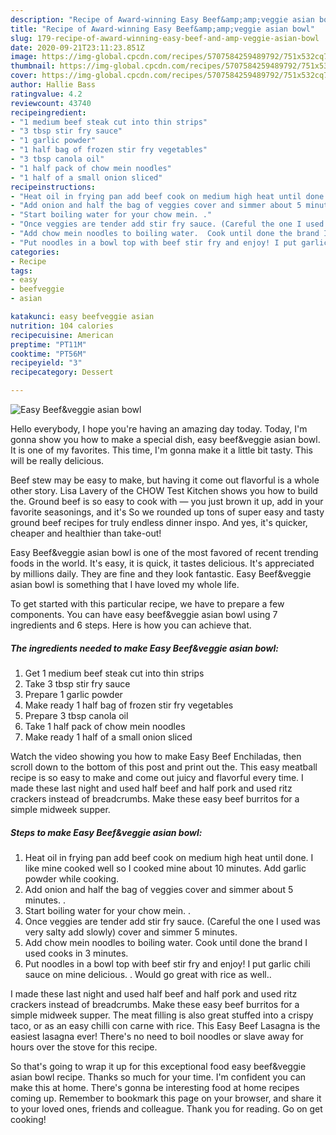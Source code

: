 ```yaml
---
description: "Recipe of Award-winning Easy Beef&amp;amp;veggie asian bowl"
title: "Recipe of Award-winning Easy Beef&amp;amp;veggie asian bowl"
slug: 179-recipe-of-award-winning-easy-beef-and-amp-veggie-asian-bowl
date: 2020-09-21T23:11:23.851Z
image: https://img-global.cpcdn.com/recipes/5707584259489792/751x532cq70/easy-beefveggie-asian-bowl-recipe-main-photo.jpg
thumbnail: https://img-global.cpcdn.com/recipes/5707584259489792/751x532cq70/easy-beefveggie-asian-bowl-recipe-main-photo.jpg
cover: https://img-global.cpcdn.com/recipes/5707584259489792/751x532cq70/easy-beefveggie-asian-bowl-recipe-main-photo.jpg
author: Hallie Bass
ratingvalue: 4.2
reviewcount: 43740
recipeingredient:
- "1 medium beef steak cut into thin strips"
- "3 tbsp stir fry sauce"
- "1 garlic powder"
- "1 half bag of frozen stir fry vegetables"
- "3 tbsp canola oil"
- "1 half pack of chow mein noodles"
- "1 half of a small onion sliced"
recipeinstructions:
- "Heat oil in frying pan add beef cook on medium high heat until done. I like mine cooked well so I cooked mine about 10 minutes. Add garlic powder while cooking."
- "Add onion and half the bag of veggies cover and simmer about 5 minutes. ."
- "Start boiling water for your chow mein. ."
- "Once veggies are tender add stir fry sauce. (Careful the one I used was very salty add slowly) cover and simmer 5 minutes."
- "Add chow mein noodles to boiling water.  Cook until done the brand I used cooks in 3 minutes."
- "Put noodles in a bowl top with beef stir fry and enjoy! I put garlic chili sauce on mine delicious. . Would go great with rice as well.."
categories:
- Recipe
tags:
- easy
- beefveggie
- asian

katakunci: easy beefveggie asian 
nutrition: 104 calories
recipecuisine: American
preptime: "PT11M"
cooktime: "PT56M"
recipeyield: "3"
recipecategory: Dessert

---
```



![Easy Beef&amp;veggie asian bowl](https://img-global.cpcdn.com/recipes/5707584259489792/751x532cq70/easy-beefveggie-asian-bowl-recipe-main-photo.jpg)

Hello everybody, I hope you're having an amazing day today. Today, I'm gonna show you how to make a special dish, easy beef&amp;veggie asian bowl. It is one of my favorites. This time, I'm gonna make it a little bit tasty. This will be really delicious.

Beef stew may be easy to make, but having it come out flavorful is a whole other story. Lisa Lavery of the CHOW Test Kitchen shows you how to build the. Ground beef is so easy to cook with — you just brown it up, add in your favorite seasonings, and it&#39;s So we rounded up tons of super easy and tasty ground beef recipes for truly endless dinner inspo. And yes, it&#39;s quicker, cheaper and healthier than take-out!

Easy Beef&amp;veggie asian bowl is one of the most favored of recent trending foods in the world. It's easy, it is quick, it tastes delicious. It's appreciated by millions daily. They are fine and they look fantastic. Easy Beef&amp;veggie asian bowl is something that I have loved my whole life.


To get started with this particular recipe, we have to prepare a few components. You can have easy beef&amp;veggie asian bowl using 7 ingredients and 6 steps. Here is how you can achieve that.

<!--inarticleads1-->

##### The ingredients needed to make Easy Beef&amp;veggie asian bowl:

1. Get 1 medium beef steak cut into thin strips
1. Take 3 tbsp stir fry sauce
1. Prepare 1 garlic powder
1. Make ready 1 half bag of frozen stir fry vegetables
1. Prepare 3 tbsp canola oil
1. Take 1 half pack of chow mein noodles
1. Make ready 1 half of a small onion sliced


Watch the video showing you how to make Easy Beef Enchiladas, then scroll down to the bottom of this post and print out the. This easy meatball recipe is so easy to make and come out juicy and flavorful every time. I made these last night and used half beef and half pork and used ritz crackers instead of breadcrumbs. Make these easy beef burritos for a simple midweek supper. 

<!--inarticleads2-->

##### Steps to make Easy Beef&amp;veggie asian bowl:

1. Heat oil in frying pan add beef cook on medium high heat until done. I like mine cooked well so I cooked mine about 10 minutes. Add garlic powder while cooking.
1. Add onion and half the bag of veggies cover and simmer about 5 minutes. .
1. Start boiling water for your chow mein. .
1. Once veggies are tender add stir fry sauce. (Careful the one I used was very salty add slowly) cover and simmer 5 minutes.
1. Add chow mein noodles to boiling water.  Cook until done the brand I used cooks in 3 minutes.
1. Put noodles in a bowl top with beef stir fry and enjoy! I put garlic chili sauce on mine delicious. . Would go great with rice as well..


I made these last night and used half beef and half pork and used ritz crackers instead of breadcrumbs. Make these easy beef burritos for a simple midweek supper. The meat filling is also great stuffed into a crispy taco, or as an easy chilli con carne with rice. This Easy Beef Lasagna is the easiest lasagna ever! There&#39;s no need to boil noodles or slave away for hours over the stove for this recipe. 

So that's going to wrap it up for this exceptional food easy beef&amp;veggie asian bowl recipe. Thanks so much for your time. I'm confident you can make this at home. There's gonna be interesting food at home recipes coming up. Remember to bookmark this page on your browser, and share it to your loved ones, friends and colleague. Thank you for reading. Go on get cooking!

